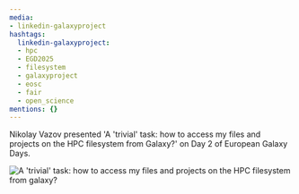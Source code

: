 ```yaml
---
media:
- linkedin-galaxyproject
hashtags:
  linkedin-galaxyproject:
  - hpc
  - EGD2025
  - filesystem
  - galaxyproject
  - eosc
  - fair
  - open_science
mentions: {}
---
```


Nikolay Vazov presented 'A 'trivial' task: how to access my files and projects on the HPC filesystem from Galaxy?' on Day 2 of European Galaxy Days.

![A 'trivial' task: how to access my files and projects on the HPC filesystem from galaxy?](https://github.com/user-attachments/assets/12d08f73-e042-499f-8cab-c79227a4599f)
